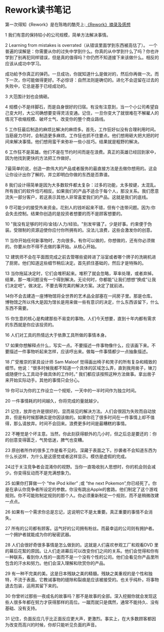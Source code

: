 ﻿Rework读书笔记
===============================================================

第一次得知《Rework》是在陈皓的酷壳上:[《Rework》摘录及感想](http://coolshell.cn/?s=rework)

1 我们有意的保持较小的公司规模，简单方法解决事情。

2 Learning from mistakes is overrated（从错误里面学到东西被高估了）。
一个普遍的误解是：你需要从你的过失中学到什么。你真的从中学到什么了吗？你也许学到了别再犯同样错误，但是真的值得吗？你仍然不知道接下来该做什么。相反的应该从成功中学习。

成功給予你真正的弹药。一旦成功，你就知道什么是做对的，然后你再做一次。而下一次，你可能做得更好。不必惊讶：自然法则是确切的。进化不会逗留在过去的失败中，它总是基于已经成功的。


3 大范围计划也会搞砸。

4 规模小不是绊脚石，而是自身很好的归宿。有没有注意到，当一个小公司希望自己变大时，大公司确想要变得灵活变通。记住，一旦你变大了就很难在不解雇人的情况下收缩规模、破坏士气、改变你的整个商业路线。

5 工作狂最后制造的麻烦比解决的麻烦多。首先，工作狂好似没有合理利用时间。当筋疲力尽时，会制造更多麻烦。工作狂也抓不住要点。他们想用砸大把大把的时间来解决事情。他们想用蛮干来弥补一些小技巧。结果就是粗野的解决。 

6 工作狂不是英雄。他们不是在节约时间而是在浪费。真正的英雄已经回到家中，因为他找到更快的方法把工作做好。 

7最简单的说，创造一款伟大的产品或者服务的最直接方法是去做你想用的。这会让你设计出你了解的，并立即明白你做的东西是否靠谱。
	
8 我们设计得简单是因为大多数软件都太复杂：过多的功能，太多按键，太混乱。所有我们的软件恰巧相反。如果我们的产品不适合于每个人，那没关系。我们愿意流失一部分客户，若这表示其他人非常喜爱我们的产品。这就是我们的底线。

9 尽可能少的接受外来资金。花别人的钱听起来不错，但有个连带问题。因为:你会失去控制。结果你创造的是投资者想要的而不是顾客想要的。

10 "我没有足够的时间/金钱/人力/经验。"别发牢骚了。少是好事。约束便于伪装。受限制的资源迫使你应付你所拥有的。没法儿浪费，这些会激发你的创意。 

11 当你开始任何新事物时，方向很多。有你可以做的，你想做的，还有你必须做的。你要从你不得不去做的事开始。从核心开始。   

12 建筑师不会在平面图完成之前去管哪些瓷砖进了浴室或者哪个牌子的洗碗机进了厨房。他们知道这些细节稍后决定。首先抓住基础的，然后才是特殊的。   	

13 当你拖延决定时，它们会堆积起来。堆积了就会忽略，草率处理，或者弃掉。结果，那一堆问题没有一个得到解决。无论何时，你都能”让我们想想“换成”让我们决定吧“。做决定。不要去等完美的解决方案。决定了就前进。   

14你不会去建造一座博物馆将全世界的艺术品全部塞在一间房子里。那是仓库。博物馆之所以伟大是因为馆长是用来做一些有意识的决定，什么东西该留下，什么东西不需要。

15 你生意的核心是构建那些不易变的事物。人们今天想要，直到十年内都有需求的东西就是你应该投资的。   

16 人们对工具的热情远大于依靠工具所做的事情本身。

17 如果你想解释点什么，写实一点。不要描述一件事物像什么，应该画下来。不要描述一件事物听起来怎样，应该哼出来。做每一件事情都少一点抽象描述。 

18 广受推崇的家具设计师  Sam  Maloof 觉得画出椅子和凳子的所有复杂和精致的细节。他说：“很多时候我都不知道一个具体的区域怎么弄，直到我用凿子，锉刀或随便什么工具动手做具体的工作时。” 我们都应该按照这种方法做事。拿出凿子来开始实际动手。其他的事情只会分心。 

19 你可以为你的工作设立一个规矩，一天中的一半时间作为独立时间。

20 一件事情耗的时间越久，你将完成的量就越少。 

21 记住，放弃也许是很好的，显而易见的解决方法。人们会很因为失败而自动放弃，但是有时候那确实是你因该做的。如果你花了很多时间在一件事情上却不值得，那么请放弃。时间不会回来。浪费更多时间是最糟糕的事情。 

22 不睡觉是个坏主意。当然，你此刻获得额外的几小时，但之后总是要还的：你的创意变得匮乏，气势低迷，脾气也变糟。 


23 原创者所作的很多工作是看不见的。深藏于表面之下。抄袭者不会知道东西为什么长这样，为什么是这感觉或者这样显示。模仿是虚假的完成。 

24过于关注竞争者会混淆你的视野。当你一直吸收别人思想时，你的机会则会减少。你变得反动而不是充满想象力。

25 如果你打算做一个  ”the iPod killer” ;或  ”the next Pokemon”,你已经死了。你是在承认你竞争者所设定的参数。你没有跳出Apple的套路。他们制定了这个游戏规则。你不可能败制定规则的那个人。你必须重新制定一个规则，而不是稍微改建一点点。 

26 如果有一个需求你总是忘记，这说明它不是太重要。真正重要的事情不会消失。 

27 所有的公司都有顾客。运气好的公司拥有粉丝。而最幸运的公司则有拥护者。一个拥护者就能成为你的秘密武器。 

28 人们会很好奇很多事情是怎么做到的。这就是人们喜欢参观工厂和观看DVD 里的幕后花絮的原因。让人们走进幕后可以改变你们之间的关系。他们会觉得和你有一种联系，看到你人性的一面而不是一个没有个性的公司。他们会看见你产品里所包含的汗水和努力。他们会深入理解和欣赏你的产品。 

29 有一种不完美的美。这是日本残缺之美的精髓。残缺之美重视的是个性和独特，不流于表面。它教诫事物的缝隙和裂痕是应该被接受的。也关乎纯朴。将事物退去包装，运用其留下来的。

30 你曾听过那些一夜成名的故事吗？那不是故事的全部。深入挖掘你就会发现这些人很多年都在努力才获得那样的高位。一蹴而就只是偶然，通常不能持久、没有基础、没有支持。

31 记住，负面反应几乎比正面反应更大声，更激烈。事实上，在大多数顾客都因为改变而高兴的时候，你却只能听见负面的声音。


